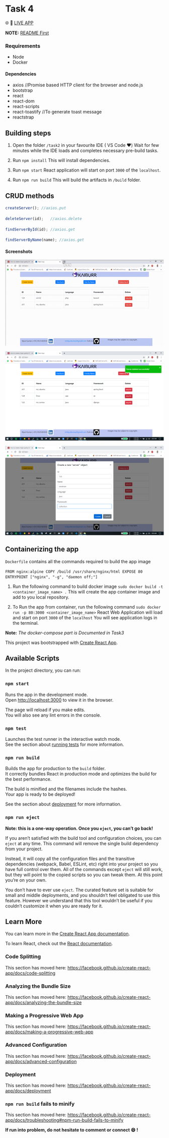 # Task 4

:globe_with_meridians: :rocket: [LIVE APP](http://3.18.207.40/)

**NOTE:** [README First](/README.md)

### Requirements

- Node
- Docker

#### Dependencies

- axios	//Promise based HTTP client for the browser and node.js
- bootstrap
- react
- react-dom
- react-scripts
- react-toastify	//To generate toast message
- reactstrap

## Building steps

1. Open the folder `/task2` in your favourite IDE ( VS Code :heart:)
Wait for few minutes while the IDE loads and completes necessary pre-build tasks.

2. Run `npm install`
This will install dependencies.

3. Run `npm start`
React application will start on port `3000` of the `localhost`.

4. Run `npm run build`
This will build the artifacts in `/build` folder.

## CRUD methods

```javascript
createServer();	//axios.put
    
deleteServer(id);	//axios.delete
    
findServerById(id);	//axios.get

findServerByName(name);	//axios.get
```

#### Screenshots

![WebUiFormGIF](/screenshots/task4WebUiForm.gif)

![WebUIForm](/screenshots/task4WebUIForm.PNG)

![CreateWebUIForm](/screenshots/createWebUIForm.PNG)

## Containerizing the app

`Dockerfile` contains all the commands required to build the app image

`
FROM nginx:alpine
COPY /build /usr/share/nginx/html
EXPOSE 80
ENTRYPOINT ["nginx", "-g", "daemon off;"]
`

1. Run the following command to build docker image
`sudo docker build -t <container_image_name> .`
This will create the app container image and add to you local repository.

2. To Run the app from container, run the following command
`sudo docker run -p 80:3000 <container_image_name>`
React Web Application will load and start on port `3000` of the `localhost`
You will see application logs in the terminal.

**Note:** *The docker-compose part is Documented in Task3*

This project was bootstrapped with [Create React App](https://github.com/facebook/create-react-app).

## Available Scripts

In the project directory, you can run:

### `npm start`

Runs the app in the development mode.<br />
Open [http://localhost:3000](http://localhost:3000) to view it in the browser.

The page will reload if you make edits.<br />
You will also see any lint errors in the console.

### `npm test`

Launches the test runner in the interactive watch mode.<br />
See the section about [running tests](https://facebook.github.io/create-react-app/docs/running-tests) for more information.

### `npm run build`

Builds the app for production to the `build` folder.<br />
It correctly bundles React in production mode and optimizes the build for the best performance.

The build is minified and the filenames include the hashes.<br />
Your app is ready to be deployed!

See the section about [deployment](https://facebook.github.io/create-react-app/docs/deployment) for more information.

### `npm run eject`

**Note: this is a one-way operation. Once you `eject`, you can’t go back!**

If you aren’t satisfied with the build tool and configuration choices, you can `eject` at any time. This command will remove the single build dependency from your project.

Instead, it will copy all the configuration files and the transitive dependencies (webpack, Babel, ESLint, etc) right into your project so you have full control over them. All of the commands except `eject` will still work, but they will point to the copied scripts so you can tweak them. At this point you’re on your own.

You don’t have to ever use `eject`. The curated feature set is suitable for small and middle deployments, and you shouldn’t feel obligated to use this feature. However we understand that this tool wouldn’t be useful if you couldn’t customize it when you are ready for it.

## Learn More

You can learn more in the [Create React App documentation](https://facebook.github.io/create-react-app/docs/getting-started).

To learn React, check out the [React documentation](https://reactjs.org/).

### Code Splitting

This section has moved here: https://facebook.github.io/create-react-app/docs/code-splitting

### Analyzing the Bundle Size

This section has moved here: https://facebook.github.io/create-react-app/docs/analyzing-the-bundle-size

### Making a Progressive Web App

This section has moved here: https://facebook.github.io/create-react-app/docs/making-a-progressive-web-app

### Advanced Configuration

This section has moved here: https://facebook.github.io/create-react-app/docs/advanced-configuration

### Deployment

This section has moved here: https://facebook.github.io/create-react-app/docs/deployment

### `npm run build` fails to minify

This section has moved here: https://facebook.github.io/create-react-app/docs/troubleshooting#npm-run-build-fails-to-minify

**If run into problem, do not hesitate to comment or connect :smile: !**